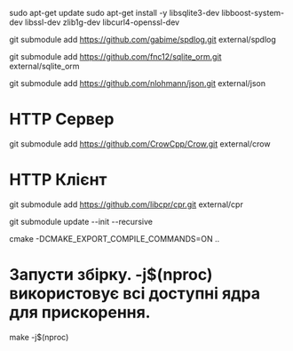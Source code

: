 sudo apt-get update
sudo apt-get install -y libsqlite3-dev libboost-system-dev libssl-dev zlib1g-dev libcurl4-openssl-dev

git submodule add https://github.com/gabime/spdlog.git external/spdlog

git submodule add https://github.com/fnc12/sqlite_orm.git external/sqlite_orm

git submodule add https://github.com/nlohmann/json.git external/json

# HTTP Сервер
git submodule add https://github.com/CrowCpp/Crow.git external/crow

# HTTP Клієнт
git submodule add https://github.com/libcpr/cpr.git external/cpr

git submodule update --init --recursive

cmake -DCMAKE_EXPORT_COMPILE_COMMANDS=ON ..

# Запусти збірку. -j$(nproc) використовує всі доступні ядра для прискорення.
make -j$(nproc)